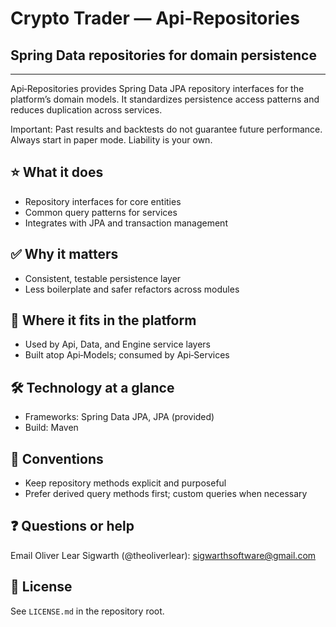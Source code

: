# Crypto Trader — Api-Repositories
## Spring Data repositories for domain persistence

---

Api‑Repositories provides Spring Data JPA repository interfaces for the
platform’s domain models. It standardizes persistence access patterns and
reduces duplication across services.

Important: Past results and backtests do not guarantee future performance.
Always start in paper mode. Liability is your own.

## ⭐️ What it does
- Repository interfaces for core entities
- Common query patterns for services
- Integrates with JPA and transaction management

## ✅ Why it matters
- Consistent, testable persistence layer
- Less boilerplate and safer refactors across modules

## 🔗 Where it fits in the platform
- Used by Api, Data, and Engine service layers
- Built atop Api‑Models; consumed by Api‑Services

## 🛠️ Technology at a glance
- Frameworks: Spring Data JPA, JPA (provided)
- Build: Maven

## 📝 Conventions
- Keep repository methods explicit and purposeful
- Prefer derived query methods first; custom queries when necessary

## ❓ Questions or help
Email Oliver Lear Sigwarth (@theoliverlear): sigwarthsoftware@gmail.com

## 📄 License
See `LICENSE.md` in the repository root.
